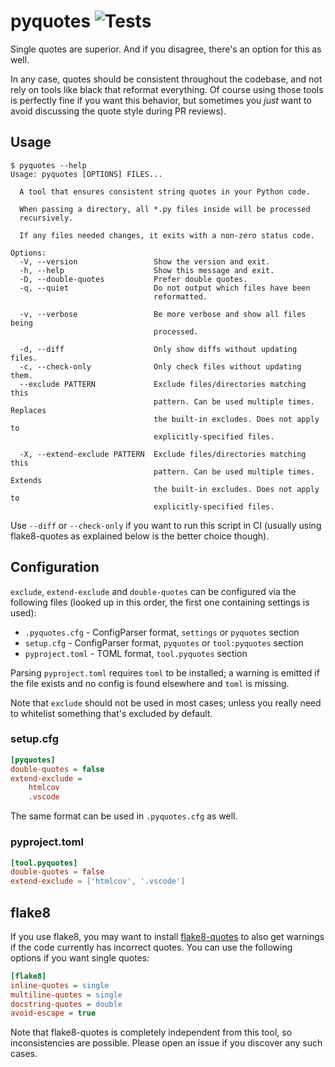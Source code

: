 # pyquotes ![Tests](https://github.com/ThiefMaster/pyquotes/actions/workflows/tests.yml/badge.svg)

Single quotes are superior. And if you disagree, there's an option for this as well.

In any case, quotes should be consistent throughout the codebase, and not rely on tools like black
that reformat everything. Of course using those tools is perfectly fine if you want this behavior,
but sometimes you *just* want to avoid discussing the quote style during PR reviews).

## Usage

```
$ pyquotes --help
Usage: pyquotes [OPTIONS] FILES...

  A tool that ensures consistent string quotes in your Python code.

  When passing a directory, all *.py files inside will be processed
  recursively.

  If any files needed changes, it exits with a non-zero status code.

Options:
  -V, --version                 Show the version and exit.
  -h, --help                    Show this message and exit.
  -D, --double-quotes           Prefer double quotes.
  -q, --quiet                   Do not output which files have been
                                reformatted.

  -v, --verbose                 Be more verbose and show all files being
                                processed.

  -d, --diff                    Only show diffs without updating files.
  -c, --check-only              Only check files without updating them.
  --exclude PATTERN             Exclude files/directories matching this
                                pattern. Can be used multiple times. Replaces
                                the built-in excludes. Does not apply to
                                explicitly-specified files.

  -X, --extend-exclude PATTERN  Exclude files/directories matching this
                                pattern. Can be used multiple times. Extends
                                the built-in excludes. Does not apply to
                                explicitly-specified files.
```

Use `--diff` or `--check-only` if you want to run this script in CI (usually using
flake8-quotes as explained below is the better choice though).

## Configuration

`exclude`, `extend-exclude` and `double-quotes` can be configured via the following
files (looked up in this order, the first one containing settings is used):

- `.pyquotes.cfg` - ConfigParser format, `settings` or `pyquotes` section
- `setup.cfg` - ConfigParser format, `pyquotes` or `tool:pyquotes` section
- `pyproject.toml` - TOML format, `tool.pyquotes` section

Parsing `pyproject.toml` requires `toml` to be installed; a warning is emitted
if the file exists and no config is found elsewhere and `toml` is missing.

Note that `exclude` should not be used in most cases; unless you really need to
whitelist something that's excluded by default.

### setup.cfg

```ini
[pyquotes]
double-quotes = false
extend-exclude =
    htmlcov
    .vscode
```

The same format can be used in `.pyquotes.cfg` as well.

### pyproject.toml

```toml
[tool.pyquotes]
double-quotes = false
extend-exclude = ['htmlcov', '.vscode']
```

## flake8

If you use flake8, you may want to install [flake8-quotes](https://pypi.org/project/flake8-quotes/)
to also get warnings if the code currently has incorrect quotes. You can use the following options
if you want single quotes:

```ini
[flake8]
inline-quotes = single
multiline-quotes = single
docstring-quotes = double
avoid-escape = true
```

Note that flake8-quotes is completely independent from this tool, so inconsistencies are possible.
Please open an issue if you discover any such cases.
